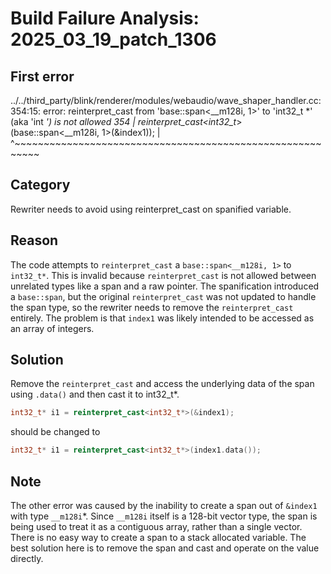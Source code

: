 # Build Failure Analysis: 2025_03_19_patch_1306

## First error

../../third_party/blink/renderer/modules/webaudio/wave_shaper_handler.cc:354:15: error: reinterpret_cast from 'base::span<__m128i, 1>' to 'int32_t *' (aka 'int *') is not allowed
  354 |               reinterpret_cast<int32_t*>(base::span<__m128i, 1>(&index1));
      |               ^~~~~~~~~~~~~~~~~~~~~~~~~~~~~~~~~~~~~~~~~~~~~~~~~~~~~~~~~~~

## Category
Rewriter needs to avoid using reinterpret_cast on spanified variable.

## Reason
The code attempts to `reinterpret_cast` a `base::span<__m128i, 1>` to `int32_t*`. This is invalid because `reinterpret_cast` is not allowed between unrelated types like a span and a raw pointer.  The spanification introduced a `base::span`, but the original `reinterpret_cast` was not updated to handle the span type, so the rewriter needs to remove the `reinterpret_cast` entirely. The problem is that `index1` was likely intended to be accessed as an array of integers.

## Solution
Remove the `reinterpret_cast` and access the underlying data of the span using `.data()` and then cast it to int32_t*.

```c++
int32_t* i1 = reinterpret_cast<int32_t*>(&index1);
```

should be changed to

```c++
int32_t* i1 = reinterpret_cast<int32_t*>(index1.data());
```

## Note
The other error was caused by the inability to create a span out of `&index1` with type `__m128i`*. Since `__m128i` itself is a 128-bit vector type, the span is being used to treat it as a contiguous array, rather than a single vector. There is no easy way to create a span to a stack allocated variable. The best solution here is to remove the span and cast and operate on the value directly.